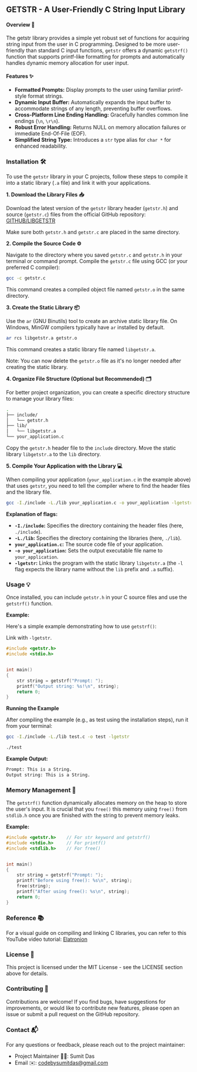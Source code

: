 ## GETSTR - A User-Friendly C String Input Library
#### Overview 🚀
The getstr library provides a simple yet robust set of functions for acquiring string input from the user in C programming. Designed to be more user-friendly than standard C input functions, `getstr` offers a dynamic `getstrf()` function that supports printf-like formatting for prompts and automatically handles dynamic memory allocation for user input.
#### Features ✨
 * **Formatted Prompts:** Display prompts to the user using familiar printf-style format strings.
 * **Dynamic Input Buffer:** Automatically expands the input buffer to accommodate strings of any length, preventing buffer overflows.
 * **Cross-Platform Line Ending Handling:** Gracefully handles common line endings (`\n`, `\r\n`).
 * **Robust Error Handling:** Returns NULL on memory allocation failures or immediate End-Of-File (EOF).
 * **Simplified String Type:** Introduces a `str` type alias for `char *` for enhanced readability.

### Installation 🛠️
To use the `getstr` library in your C projects, follow these steps to compile it into a static library (`.a` file) and link it with your applications.

**1. Download the Library Files 📥**

Download the latest version of the `getstr` library header (`getstr.h`) and source (`getstr.c`) files from the official GitHub repository: [GITHUB/LIBGETSTR](https://github.com/codebysumit/libgetstr/tree/master/src) 

Make sure both `getstr.h` and `getstr.c` are placed in the same directory.

**2. Compile the Source Code ⚙️**

Navigate to the directory where you saved `getstr.c` and `getstr.h` in your terminal or command prompt. Compile the `getstr.c` file using GCC (or your preferred C compiler):

```bash
gcc -c getstr.c
```

This command creates a compiled object file named `getstr.o` in the same directory.

**3. Create the Static Library 📦**

Use the `ar` (GNU Binutils) tool to create an archive static library file. On Windows, MinGW compilers typically have `ar` installed by default.

```bash
ar rcs libgetstr.a getstr.o
```

This command creates a static library file named `libgetstr.a`.

Note: You can now delete the `getstr.o` file as it's no longer needed after creating the static library.

**4. Organize File Structure (Optional but Recommended) 🗂️**

For better project organization, you can create a specific directory structure to manage your library files:

```bash
.
├── include/
│   └── getstr.h
├── lib/
│   └── libgetstr.a
└── your_application.c
```

Copy the `getstr.h` header file to the `include` directory. Move the static library `libgetstr.a` to the `lib` directory.

**5. Compile Your Application with the Library 💻**

When compiling your application (`your_application.c` in the example above) that uses `getstr`, you need to tell the compiler where to find the header files and the library file.

```bash
gcc -I./include -L./lib your_application.c -o your_application -lgetstr
```
**Explanation of flags:**
 * **`-I./include`:** Specifies the directory containing the header files (here, `./include`).
 * **`-L./lib`:** Specifies the directory containing the libraries (here, `./lib`).
 * **`your_application.c`:** The source code file of your application.
 * **`-o your_application`:** Sets the output executable file name to `your_application`.
 * **`-lgetstr`:** Links the program with the static library `libgetstr.a` (the `-l` flag expects the library name without the `lib` prefix and `.a` suffix).

### Usage 💡
Once installed, you can include `getstr.h` in your C source files and use the `getstrf()` function.

**Example:**

Here's a simple example demonstrating how to use `getstrf()`:

Link with `-lgetstr`.

```c
#include <getstr.h>
#include <stdio.h>


int main()
{
    str string = getstrf("Prompt: ");
    printf("Output string: %s!\n", string);
    return 0;
}
```

**Running the Example**

After compiling the example (e.g., as test using the installation steps), run it from your terminal:

```bash
gcc -I./include -L./lib test.c -o test -lgetstr
```

```bash
./test
```

**Example Output:**

```bash
Prompt: This is a String.
Output string: This is a String.
```

### Memory Management 💾

The `getstrf()` function dynamically allocates memory on the heap to store the user's input. It is crucial that you `free()` this memory using `free()` from `stdlib.h` once you are finished with the string to prevent memory leaks.

**Example:**
```c
#include <getstr.h>    // For str keyword and getstrf()
#include <stdio.h>     // For printf()
#include <stdlib.h>    // For free()


int main()
{
	str string = getstrf("Prompt: ");
	printf("Before using free(): %s\n", string);
	free(string);
	printf("After using free(): %s\n", string);
	return 0;
}
```

### Reference 📚

For a visual guide on compiling and linking C libraries, you can refer to this YouTube video tutorial: [Elatronion](https://youtu.be/m6RVY84_mQE)

### License 📜

This project is licensed under the MIT License - see the LICENSE section above for details.

### Contributing 🤝

Contributions are welcome! If you find bugs, have suggestions for improvements, or would like to contribute new features, please open an issue or submit a pull request on the GitHub repository.

### Contact 📬

For any questions or feedback, please reach out to the project maintainer:
 * Project Maintainer 👨‍💻: Sumit Das
 * Email ✉️: [codebysumitdas@gmail.com](mailto:codebysumit@gmail.com)
